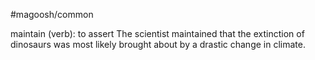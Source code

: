 #magoosh/common

maintain (verb): to assert 
The scientist maintained that the extinction of dinosaurs was most likely brought about by a drastic 
change in climate. 
